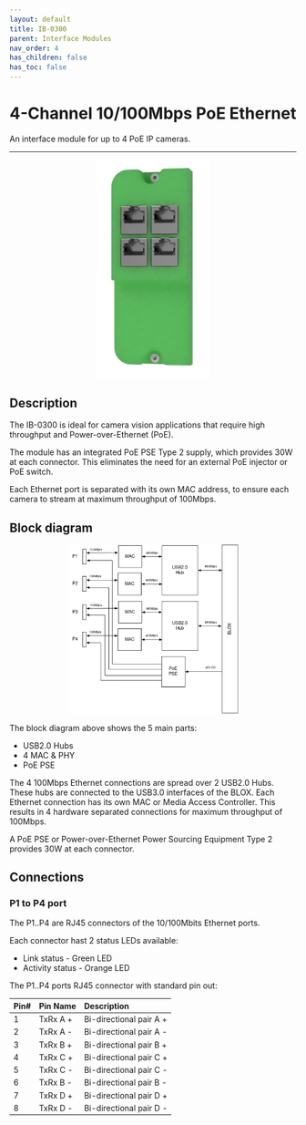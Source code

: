 ```yaml
---
layout: default
title: IB-0300 
parent: Interface Modules
nav_order: 4
has_children: false
has_toc: false
---
```


# 4-Channel 10/100Mbps PoE Ethernet

An interface module for up to 4 PoE IP cameras.

---

<p align="center">
<img src="/assets/images/pages/interface-blox/IB-0300/IB-0300-render.png" width="200">
</p>

## Description

The IB-0300 is ideal for camera vision applications that require high throughput and Power-over-Ethernet (PoE). 

The module has an integrated PoE PSE Type 2 supply, which provides 30W at each connector. This eliminates the need for an external PoE injector or PoE switch.

Each Ethernet port is separated with its own MAC address, to ensure each camera to stream at maximum throughput of 100Mbps.


## Block diagram

<p align="center">
<img src="/assets/images/pages/interface-blox/IB-0300/IB-0300-BlockDiagram.png" width="300">
</p>

The block diagram above shows the 5 main parts:
* USB2.0 Hubs
* 4 MAC & PHY 
* PoE PSE


The 4 100Mbps Ethernet connections are spread over 2 USB2.0 Hubs. These hubs are connected to the USB3.0 interfaces of the BLOX. Each Ethernet connection has its own MAC or Media Access Controller. This results in 4 hardware separated connections for maximum throughput of 100Mbps. 

A PoE PSE or Power-over-Ethernet Power Sourcing Equipment Type 2 provides 30W at each connector. 


## Connections

<!--
<p align="center">
<img src="/assets/images/pages/interface-blox/IB-0200/IB-0200%20Connections.svg" width="200">
</p>
-->

### P1 to P4 port

The P1..P4 are RJ45 connectors of the 10/100Mbits Ethernet ports. 

Each connector hast 2 status LEDs available:

* Link status - Green LED
* Activity status - Orange LED


The P1..P4 ports RJ45 connector with standard pin out:  

| Pin# | Pin Name  | Description               |
|:-----|:----------|:--------------------------|
| 1    | TxRx A +  | Bi-directional pair A +   |
| 2    | TxRx A -  | Bi-directional pair A -   |
| 3    | TxRx B +  | Bi-directional pair B +   |
| 4    | TxRx C +  | Bi-directional pair C +   |
| 5    | TxRx C -  | Bi-directional pair C -   |
| 6    | TxRx B -  | Bi-directional pair B -   |
| 7    | TxRx D +  | Bi-directional pair D +   |
| 8    | TxRx D -  | Bi-directional pair D -   |

